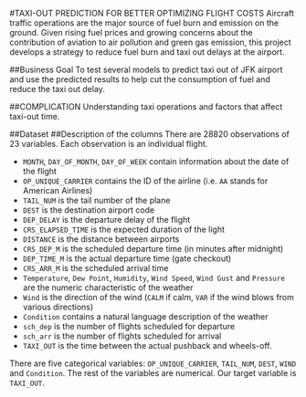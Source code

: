 #TAXI-OUT PREDICTION FOR BETTER OPTIMIZING FLIGHT COSTS
Aircraft traffic operations are the major source of fuel burn and emission on the ground. Given rising fuel prices and growing concerns about the contribution of aviation to air pollution and green gas emission, this project develops a strategy to reduce fuel burn and taxi out delays at the airport.

##Business Goal
To test several models to predict taxi out of JFK airport and use the predicted results to help cut the consumption of fuel and reduce the taxi out delay.

##COMPLICATION
Understanding taxi operations and factors that affect taxi-out time.

##Dataset 
##Description of the columns
There are 28820 observations of 23 variables.
Each observation is an individual flight.
- `MONTH`, `DAY_OF_MONTH`, `DAY_OF_WEEK` contain information about the date of the flight
- `OP_UNIQUE_CARRIER` contains the ID of the airline (i.e. `AA` stands for American Airlines)
- `TAIL_NUM` is the tail number of the plane
- `DEST` is the destination airport code
- `DEP_DELAY` is the departure delay of the flight
- `CRS_ELAPSED_TIME` is the expected duration of the light
- `DISTANCE` is the distance between airports
- `CRS_DEP_M` is the scheduled departure time (in minutes after midnight)
- `DEP_TIME_M` is the actual departure time (gate checkout)
- `CRS_ARR_M` is the scheduled arrival time
- `Temperature`, `Dew Point`, `Humidity`, `Wind Speed`, `Wind Gust` and `Pressure` are the numeric characteristic of the weather
- `Wind` is the direction of the wind (`CALM` if calm, `VAR` if the wind blows from various directions)
- `Condition` contains a natural language description of the weather
- `sch_dep` is the number of flights scheduled for departure
- `sch_arr` is the number of flights scheduled for arrival 
- `TAXI_OUT` is the time between the actual pushback and wheels-off.

There are five categorical variables: `OP_UNIQUE_CARRIER`, `TAIL_NUM`, `DEST`, `WIND` and `Condition`. 
The rest of the variables are numerical.
Our target variable is `TAXI_OUT`.
